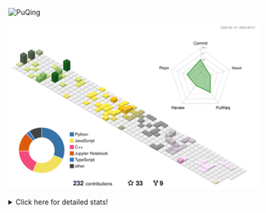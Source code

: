 ![PuQing](https://user-images.githubusercontent.com/27223114/171565019-9a56fae6-b08b-421f-99db-7e830da42371.png)

![](./profile-3d-contrib/profile-season-animate.svg)

<details>
<summary>Click here for detailed stats!</summary>

<!--START_SECTION:waka-->
![Lines of code](https://img.shields.io/badge/From%20Hello%20World%20I%27ve%20Written-715.4%20thousand%20lines%20of%20code-blue)

**🐱 My GitHub Data** 

> 📦 247.8 kB Used in GitHub's Storage 
 > 
> 🏆 80 Contributions in the Year 2023
 > 
> 🚫 Not Opted to Hire
 > 
> 📜 26 Public Repositories 
 > 
> 🔑 27 Private Repositories 
 > 
**I'm an Early 🐤** 

```text
🌞 Morning                283 commits         █████░░░░░░░░░░░░░░░░░░░░   18.55 % 
🌆 Daytime                770 commits         █████████████░░░░░░░░░░░░   50.46 % 
🌃 Evening                210 commits         ███░░░░░░░░░░░░░░░░░░░░░░   13.76 % 
🌙 Night                  263 commits         ████░░░░░░░░░░░░░░░░░░░░░   17.23 % 
```


📊 **This Week I Spent My Time On** 

```text
💬 Programming Languages: 
Python                   4 hrs 4 mins        █████████░░░░░░░░░░░░░░░░   36.06 % 
Jupyter Notebook         3 hrs 54 mins       █████████░░░░░░░░░░░░░░░░   34.68 % 
TeX                      3 hrs 4 mins        ███████░░░░░░░░░░░░░░░░░░   27.25 % 
YAML                     10 mins             ░░░░░░░░░░░░░░░░░░░░░░░░░   01.61 % 
Git Config               2 mins              ░░░░░░░░░░░░░░░░░░░░░░░░░   00.36 % 

🔥 Editors: 
VS Code                  10 hrs 14 mins      ███████████████████████░░   90.65 % 
DataSpell                1 hr 3 mins         ██░░░░░░░░░░░░░░░░░░░░░░░   09.35 % 

💻 Operating System: 
WSL                      10 hrs 10 mins      ███████████████████████░░   90.09 % 
Windows                  1 hr 7 mins         ██░░░░░░░░░░░░░░░░░░░░░░░   09.91 % 
```


<!--END_SECTION:waka-->
</details>
